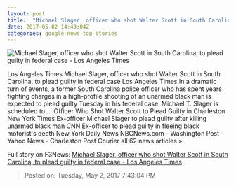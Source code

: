 ```yaml
---
layout: post
title:  "Michael Slager, officer who shot Walter Scott in South Carolina, to plead guilty in federal case - Los Angeles Times"
date: 2017-05-02 14:43:04Z
categories: google-news-top-stories
---
```


![Michael Slager, officer who shot Walter Scott in South Carolina, to plead guilty in federal case - Los Angeles Times](http://www.trbimg.com/img-5908b629/turbine/la-na-michael-slager-walter-scott-2017)

Los Angeles Times Michael Slager, officer who shot Walter Scott in South Carolina, to plead guilty in federal case Los Angeles Times In a dramatic turn of events, a former South Carolina police officer who has spent years fighting charges in a high-profile shooting of an unarmed black man is expected to plead guilty Tuesday in his federal case. Michael T. Slager is scheduled to ... Officer Who Shot Walter Scott to Plead Guilty in Charleston New York Times Ex-officer Michael Slager to plead guilty after killing unarmed black man CNN Ex-officer to plead guilty in fleeing black motorist's death New York Daily News NBCNews.com - Washington Post - Yahoo News - Charleston Post Courier all 62 news articles »


Full story on F3News: [Michael Slager, officer who shot Walter Scott in South Carolina, to plead guilty in federal case - Los Angeles Times](http://www.f3nws.com/n/jCgd2F)

> Posted on: Tuesday, May 2, 2017 7:43:04 PM
